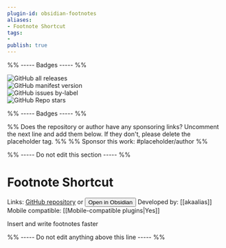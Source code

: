 ```yaml
---
plugin-id: obsidian-footnotes
aliases:
- Footnote Shortcut
tags: 
- 
publish: true
---
```


%% ----- Badges ----- %%

![GitHub all releases](https://img.shields.io/github/downloads/akaalias/obsidian-footnotes/total?color=573E7A&logo=github&style=for-the-badge)   
![GitHub manifest version](https://img.shields.io/github/manifest-json/v/akaalias/obsidian-footnotes?color=573E7A&logo=github&style=for-the-badge)   
![GitHub issues by-label](https://img.shields.io/github/issues/akaalias/obsidian-footnotes/help%20wanted?color=573E7A&logo=github&style=for-the-badge)   
![GitHub Repo stars](https://img.shields.io/github/stars/akaalias/obsidian-footnotes?color=573E7A&logo=github&style=for-the-badge)

%% ----- Badges ----- %%

%% Does the repository or author have any sponsoring links? Uncomment the next line and add them below. If they don't, please delete the placeholder tag. %%
%% Sponsor this work: #placeholder/author %%

%% ----- Do not edit this section ----- %%

# Footnote Shortcut

Links: [GitHub repository](https://github.com/akaalias/obsidian-footnotes) or [<button id=HH>Open in Obsidian</button>](obsidian://goto-plugin?id=obsidian-footnotes)
Developed by: [[akaalias]]
Mobile compatible: [[Mobile-compatible plugins|Yes]]

Insert and write footnotes faster

%% ----- Do not edit anything above this line ----- %% 
